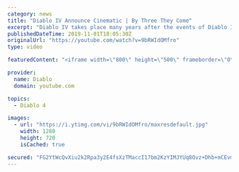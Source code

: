 ```yaml
---
category: news
title: "Diablo IV Announce Cinematic | By Three They Come"
excerpt: "Diablo IV takes place many years after the events of Diablo III, after millions have been slaughtered by the actions of the High Heavens and Burning Hells alike."
publishedDateTime: 2019-11-01T18:05:30Z
originalUrl: "https://youtube.com/watch?v=9bRWIdOMfro"
type: video

featuredContent: "<iframe width=\"800\" height=\"500\" frameborder=\"0\" src=\"https://www.youtube.com/embed/9bRWIdOMfro\" allow=\"accelerometer; autoplay; encrypted-media; gyroscope; picture-in-picture\" allowfullscreen></iframe>"

provider:
  name: Diablo
  domain: youtube.com

topics:
  - Diablo 4

images:
  - url: "https://i.ytimg.com/vi/9bRWIdOMfro/maxresdefault.jpg"
    width: 1280
    height: 720
    isCached: true

secured: "FG2YtWcQvXiu2k2Rpa3y2E4fsXzTMaccI17bm2KzYIMJYUq8Ovz+Dhb+mCEvmMKuJR4kE2afZm76VF36H8jS4YdmCITzWciBZUGql+V59fVQccp7ozcW1YYxHetp1vq0amlWdGBC5SNSq7PnOh5v2TdDdSvCKlt7wo4/2Ap00RjGP36syp+E+7lrkvK2sHR8bODaGpziok+EesMTk8EuxLMW6uUcosYVFm2AsFhXiKKf1w6XrCqqTEfMAZ3x+rpTe9TUCsuBBOv9Wb/qiXv8oeuYPTeNMMem+DI/fm3G83e3kGVu6pZ8fCfMbisDzok8SdVrS3j9QOU/n6NvU5hrZ22R231iwC2bMesdIDABmtgeRm27k8srMOrk7BIzGlVCCKxJSJLhD3fq/Bjj1NDIMFJYPLUiRR3kffzxUb3/Z8mJijunKrsxvsDQZHBbR7Zh;JmnRFgZEOu9dPfE/RTAMuA=="
---
```



